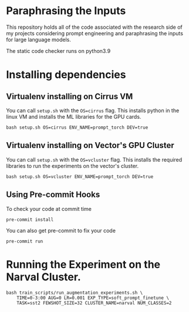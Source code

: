 # Paraphrasing the Inputs
This repository holds all of the code associated with the research side of my projects considering prompt engineering and paraphrasing the inputs for large language models.

The static code checker runs on python3.9

# Installing dependencies

## Virtualenv installing on Cirrus VM
You can call `setup.sh` with the `OS=cirrus` flag. This installs python in the linux VM and installs the ML libraries for the GPU cards.
```
bash setup.sh OS=cirrus ENV_NAME=prompt_torch DEV=true
```

## Virtualenv installing on Vector's GPU Cluster
You can call `setup.sh` with the `OS=vcluster` flag. This installs the required libraries to run the experiments on the vector's cluster.
```
bash setup.sh OS=vcluster ENV_NAME=prompt_torch DEV=true
```

## Using Pre-commit Hooks
To check your code at commit time
```
pre-commit install
```

You can also get pre-commit to fix your code
```
pre-commit run
```

# Running the Experiment on the Narval Cluster.
```
bash train_scripts/run_augmentation_experiments.sh \
    TIME=0-3:00 AUG=0 LR=0.001 EXP_TYPE=soft_prompt_finetune \
    TASK=sst2 FEWSHOT_SIZE=32 CLUSTER_NAME=narval NUM_CLASSES=2
```
